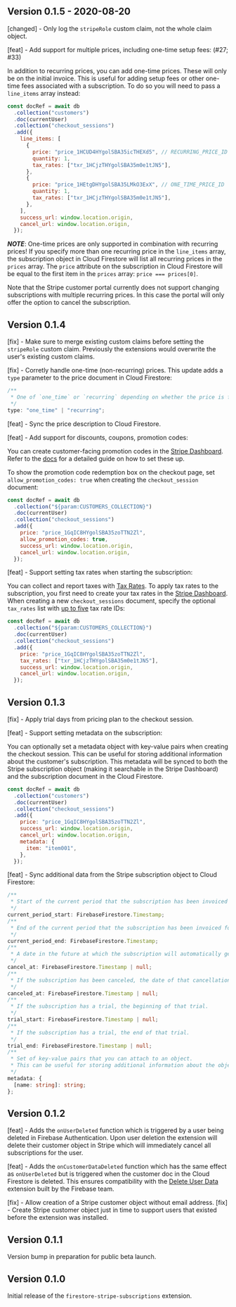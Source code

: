 ## Version 0.1.5 - 2020-08-20

[changed] - Only log the `stripeRole` custom claim, not the whole claim object.

[feat] - Add support for multiple prices, including one-time setup fees: (#27; #33)

In addition to recurring prices, you can add one-time prices. These will only be on the initial invoice. This is useful for adding setup fees or other one-time fees associated with a subscription. To do so you will need to pass a `line_items` array instead:

```js
const docRef = await db
  .collection("customers")
  .doc(currentUser)
  .collection("checkout_sessions")
  .add({
    line_items: [
      {
        price: "price_1HCUD4HYgolSBA35icTHEXd5", // RECURRING_PRICE_ID
        quantity: 1,
        tax_rates: ["txr_1HCjzTHYgolSBA35m0e1tJN5"],
      },
      {
        price: "price_1HEtgDHYgolSBA35LMkO3ExX", // ONE_TIME_PRICE_ID
        quantity: 1,
        tax_rates: ["txr_1HCjzTHYgolSBA35m0e1tJN5"],
      },
    ],
    success_url: window.location.origin,
    cancel_url: window.location.origin,
  });
```

**_NOTE_**: One-time prices are only supported in combination with recurring prices! If you specify more than one recurring price in the `line_items` array, the subscription object in Cloud Firestore will list all recurring prices in the `prices` array. The `price` attribute on the subscription in Cloud Firestore will be equal to the first item in the `prices` array: `price === prices[0]`.

Note that the Stripe customer portal currently does not support changing subscriptions with multiple recurring prices. In this case the portal will only offer the option to cancel the subscription.

## Version 0.1.4

[fix] - Make sure to merge existing custom claims before setting the `stripeRole` custom claim. Previously the extensions would overwrite the user's existing custom claims.

[fix] - Corretly handle one-time (non-recurring) prices. This update adds a `type` parameter to the price document in Cloud Firestore:

```ts
/**
 * One of `one_time` or `recurring` depending on whether the price is for a one-time purchase or a recurring (subscription) purchase.
 */
type: "one_time" | "recurring";
```

[feat] - Sync the price description to Cloud Firestore.

[feat] - Add support for discounts, coupons, promotion codes:

You can create customer-facing promotion codes in the [Stripe Dashboard](https://dashboard.stripe.com/coupons/create). Refer to the [docs](https://stripe.com/docs/billing/subscriptions/discounts/codes) for a detailed guide on how to set these up.

To show the promotion code redemption box on the checkout page, set `allow_promotion_codes: true` when creating the `checkout_session` document:

```js
const docRef = await db
  .collection("${param:CUSTOMERS_COLLECTION}")
  .doc(currentUser)
  .collection("checkout_sessions")
  .add({
    price: "price_1GqIC8HYgolSBA35zoTTN2Zl",
    allow_promotion_codes: true,
    success_url: window.location.origin,
    cancel_url: window.location.origin,
  });
```

[feat] - Support setting tax rates when starting the subscription:

You can collect and report taxes with [Tax Rates](https://stripe.com/docs/billing/taxes/tax-rates). To apply tax rates to the subscription, you first need to create your tax rates in the [Stripe Dashboard](https://dashboard.stripe.com/tax-rates). When creating a new `checkout_sessions` document, specify the optional `tax_rates` list with [up to five](https://stripe.com/docs/billing/taxes/tax-rates#using-multiple-tax-rates) tax rate IDs:

```js
const docRef = await db
  .collection("${param:CUSTOMERS_COLLECTION}")
  .doc(currentUser)
  .collection("checkout_sessions")
  .add({
    price: "price_1GqIC8HYgolSBA35zoTTN2Zl",
    tax_rates: ["txr_1HCjzTHYgolSBA35m0e1tJN5"],
    success_url: window.location.origin,
    cancel_url: window.location.origin,
  });
```

## Version 0.1.3

[fix] - Apply trial days from pricing plan to the checkout session.

[feat] - Support setting metadata on the subscription:

You can optionally set a metadata object with key-value pairs when creating the checkout session. This can be useful for storing additional information about the customer's subscription. This metadata will be synced to both the Stripe subscription object (making it searchable in the Stripe Dashboard) and the subscription document in the Cloud Firestore.

```js
const docRef = await db
  .collection("customers")
  .doc(currentUser)
  .collection("checkout_sessions")
  .add({
    price: "price_1GqIC8HYgolSBA35zoTTN2Zl",
    success_url: window.location.origin,
    cancel_url: window.location.origin,
    metadata: {
      item: "item001",
    },
  });
```

[feat] - Sync additional data from the Stripe subscription object to Cloud Firestore:

```ts
/**
 * Start of the current period that the subscription has been invoiced for.
 */
current_period_start: FirebaseFirestore.Timestamp;
/**
 * End of the current period that the subscription has been invoiced for. At the end of this period, a new invoice will be created.
 */
current_period_end: FirebaseFirestore.Timestamp;
/**
 * A date in the future at which the subscription will automatically get canceled.
 */
cancel_at: FirebaseFirestore.Timestamp | null;
/**
 * If the subscription has been canceled, the date of that cancellation. If the subscription was canceled with `cancel_at_period_end`, `canceled_at` will still reflect the date of the initial cancellation request, not the end of the subscription period when the subscription is automatically moved to a canceled state.
 */
canceled_at: FirebaseFirestore.Timestamp | null;
/**
 * If the subscription has a trial, the beginning of that trial.
 */
trial_start: FirebaseFirestore.Timestamp | null;
/**
 * If the subscription has a trial, the end of that trial.
 */
trial_end: FirebaseFirestore.Timestamp | null;
/**
 * Set of key-value pairs that you can attach to an object.
 * This can be useful for storing additional information about the object in a structured format.
 */
metadata: {
  [name: string]: string;
};
```

## Version 0.1.2

[feat] - Adds the `onUserDeleted` function which is triggered by a user being deleted in Firebase Authentication. Upon user deletion the extension will delete their customer object in Stripe which will immediately cancel all subscriptions for the user.

[feat] - Adds the `onCustomerDataDeleted` function which has the same effect as `onUserDeleted` but is triggered when the customer doc in the Cloud Firestore is deleted. This ensures compatibility with the [Delete User Data](https://firebase.google.com/products/extensions/delete-user-data) extension built by the Firebase team.

[fix] - Allow creation of a Stripe customer object without email address.
[fix] - Create Stripe customer object just in time to support users that existed before the extension was installed.

## Version 0.1.1

Version bump in preparation for public beta launch.

## Version 0.1.0

Initial release of the `firestore-stripe-subscriptions` extension.
